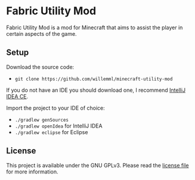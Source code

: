 # Fabric Utility Mod

Fabric Utility Mod is a mod for Minecraft that aims to assist the player in certain aspects of the game.

## Setup

Download the source code:

- `git clone https://github.com/willemml/minecraft-utility-mod`

If you do not have an IDE you should download one, I recommend [IntelliJ IDEA CE](https://www.jetbrains.com/idea/).

Import the project to your IDE of choice:

- `./gradlew genSources`
- `./gradlew openIdea` for IntelliJ IDEA
- `./gradlew eclipse` for Eclipse

## License

This project is available under the GNU GPLv3. Please read the [license file](/LICENSE) for more information.
